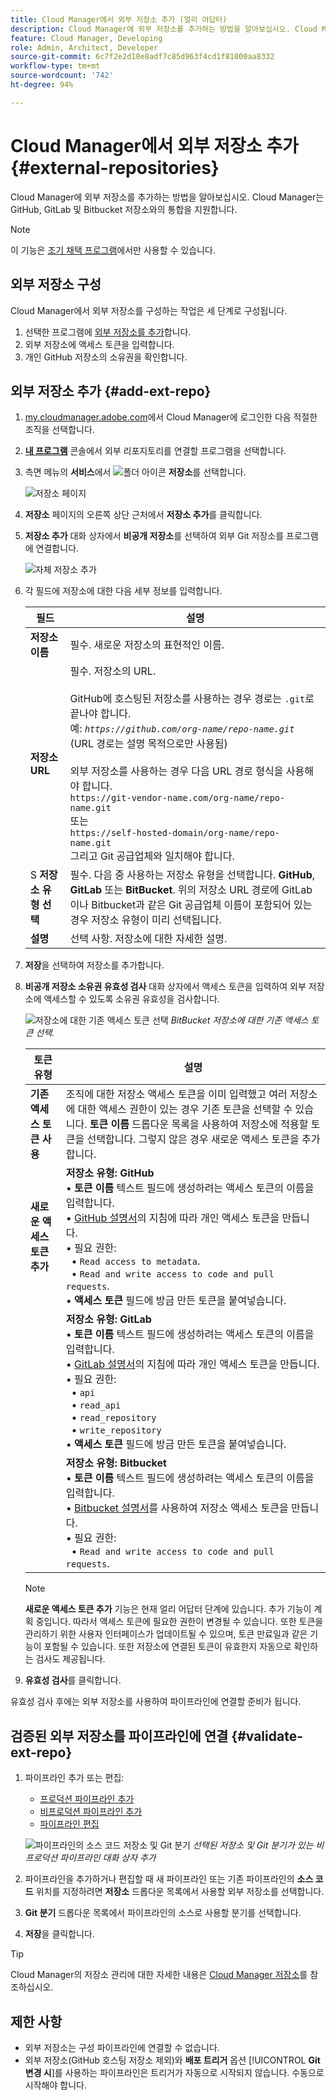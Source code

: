 ```yaml
---
title: Cloud Manager에서 외부 저장소 추가 (얼리 어답터)
description: Cloud Manager에 외부 저장소를 추가하는 방법을 알아보십시오. Cloud Manager는 GitHub, GitLab 및 Bitbucket 저장소와의 통합을 지원합니다.
feature: Cloud Manager, Developing
role: Admin, Architect, Developer
source-git-commit: 6c7f2e2d18e8adf7c85d963f4cd1f81000aa8332
workflow-type: tm+mt
source-wordcount: '742'
ht-degree: 94%

---
```



# Cloud Manager에서 외부 저장소 추가 {#external-repositories}

Cloud Manager에 외부 저장소를 추가하는 방법을 알아보십시오. Cloud Manager는 GitHub, GitLab 및 Bitbucket 저장소와의 통합을 지원합니다.

>[!NOTE]
>
>이 기능은 [조기 채택 프로그램](/help/implementing/cloud-manager/release-notes/current.md#early-adoption)에서만 사용할 수 있습니다.

## 외부 저장소 구성

Cloud Manager에서 외부 저장소를 구성하는 작업은 세 단계로 구성됩니다.

1. 선택한 프로그램에 [외부 저장소를 추가](#add-external-repo)합니다.
1. 외부 저장소에 액세스 토큰을 입력합니다.
1. 개인 GitHub 저장소의 소유권을 확인합니다.


## 외부 저장소 추가 {#add-ext-repo}

1. [my.cloudmanager.adobe.com](https://my.cloudmanager.adobe.com/)에서 Cloud Manager에 로그인한 다음 적절한 조직을 선택합니다.

1. **[내 프로그램](/help/implementing/cloud-manager/navigation.md#my-programs)** 콘솔에서 외부 리포지토리를 연결할 프로그램을 선택합니다.

1. 측면 메뉴의 **서비스**&#x200B;에서 ![폴더 아이콘](https://spectrum.adobe.com/static/icons/workflow_18/Smock_Folder_18_N.svg) **저장소**&#x200B;를 선택합니다.

   ![저장소 페이지](/help/implementing/cloud-manager/managing-code/assets/repositories-tab.png)

1. **저장소** 페이지의 오른쪽 상단 근처에서 **저장소 추가**&#x200B;를 클릭합니다.

1. **저장소 추가** 대화 상자에서 **비공개 저장소**&#x200B;를 선택하여 외부 Git 저장소를 프로그램에 연결합니다.

   ![자체 저장소 추가](/help/implementing/cloud-manager/managing-code/assets/repositories-private-repo-type.png)

1. 각 필드에 저장소에 대한 다음 세부 정보를 입력합니다.

   | 필드 | 설명 |
   | --- | --- |
   | **저장소 이름** | 필수. 새로운 저장소의 표현적인 이름. |
   | **저장소 URL** | 필수. 저장소의 URL.<br><br> GitHub에 호스팅된 저장소를 사용하는 경우 경로는 `.git`로 끝나야 합니다.<br>예: *`https://github.com/org-name/repo-name.git`* (URL 경로는 설명 목적으로만 사용됨)<br><br>외부 저장소를 사용하는 경우 다음 URL 경로 형식을 사용해야 합니다. <br>`https://git-vendor-name.com/org-name/repo-name.git`<br> 또는 <br>`https://self-hosted-domain/org-name/repo-name.git`<br> 그리고 Git 공급업체와 일치해야 합니다. |
   | S **저장소 유형 선택** | 필수. 다음 중 사용하는 저장소 유형을 선택합니다. **GitHub**, **GitLab** 또는 **BitBucket**. 위의 저장소 URL 경로에 GitLab이나 Bitbucket과 같은 Git 공급업체 이름이 포함되어 있는 경우 저장소 유형이 미리 선택됩니다. |
   | **설명** | 선택 사항. 저장소에 대한 자세한 설명. |

1. **저장**&#x200B;을 선택하여 저장소를 추가합니다.

1. **비공개 저장소 소유권 유효성 검사** 대화 상자에서 액세스 토큰을 입력하여 외부 저장소에 액세스할 수 있도록 소유권 유효성을 검사합니다.

   ![저장소에 대한 기존 액세스 토큰 선택](/help/implementing/cloud-manager/managing-code/assets/repositories-exisiting-access-token.png)
   *BitBucket 저장소에 대한 기존 액세스 토큰 선택.*

   | 토큰 유형 | 설명 |
   | --- | --- |
   | **기존 액세스 토큰 사용** | 조직에 대한 저장소 액세스 토큰을 이미 입력했고 여러 저장소에 대한 액세스 권한이 있는 경우 기존 토큰을 선택할 수 있습니다. **토큰 이름** 드롭다운 목록을 사용하여 저장소에 적용할 토큰을 선택합니다. 그렇지 않은 경우 새로운 액세스 토큰을 추가합니다. |
   | **새로운 액세스 토큰 추가** | **저장소 유형: GitHub**<br>• **토큰 이름** 텍스트 필드에 생성하려는 액세스 토큰의 이름을 입력합니다.<br>• [GitHub 설명서](https://docs.github.com/en/enterprise-server@3.14/authentication/keeping-your-account-and-data-secure/managing-your-personal-access-tokens)의 지침에 따라 개인 액세스 토큰을 만듭니다.<br>• 필요 권한:<br>  • `Read access to metadata`.<br>  • `Read and write access to code and pull requests`.<br>• **액세스 토큰** 필드에 방금 만든 토큰을 붙여넣습니다. |
   |  | **저장소 유형: GitLab**<br>• **토큰 이름** 텍스트 필드에 생성하려는 액세스 토큰의 이름을 입력합니다.<br>• [GitLab 설명서](https://docs.gitlab.com/ee/user/profile/personal_access_tokens.html)의 지침에 따라 개인 액세스 토큰을 만듭니다.<br>• 필요 권한:<br>  • `api`<br>  • `read_api`<br>  • `read_repository`<br>  • `write_repository`<br>• **액세스 토큰** 필드에 방금 만든 토큰을 붙여넣습니다. |
   |  | **저장소 유형: Bitbucket**<br>• **토큰 이름** 텍스트 필드에 생성하려는 액세스 토큰의 이름을 입력합니다.<br>• [Bitbucket 설명서](https://support.atlassian.com/bitbucket-cloud/docs/create-a-repository-access-token/)를 사용하여 저장소 액세스 토큰을 만듭니다.<br>• 필요 권한:<br>  • `Read and write access to code and pull requests`. |

   >[!NOTE]
   >
   >**새로운 액세스 토큰 추가** 기능은 현재 얼리 어답터 단계에 있습니다. 추가 기능이 계획 중입니다. 따라서 액세스 토큰에 필요한 권한이 변경될 수 있습니다. 또한 토큰을 관리하기 위한 사용자 인터페이스가 업데이트될 수 있으며, 토큰 만료일과 같은 기능이 포함될 수 있습니다. 또한 저장소에 연결된 토큰이 유효한지 자동으로 확인하는 검사도 제공됩니다.

1. **유효성 검사**&#x200B;를 클릭합니다.

유효성 검사 후에는 외부 저장소를 사용하여 파이프라인에 연결할 준비가 됩니다.

## 검증된 외부 저장소를 파이프라인에 연결 {#validate-ext-repo}

1. 파이프라인 추가 또는 편집:
   * [프로덕션 파이프라인 추가](/help/implementing/cloud-manager/configuring-pipelines/configuring-production-pipelines.md)
   * [비프로덕션 파이프라인 추가](/help/implementing/cloud-manager/configuring-pipelines/configuring-non-production-pipelines.md)
   * [파이프라인 편집](/help/implementing/cloud-manager/configuring-pipelines/managing-pipelines.md#editing-pipelines)

   ![파이프라인의 소스 코드 저장소 및 Git 분기](/help/implementing/cloud-manager/managing-code/assets/pipeline-repo-gitbranch.png)
   *선택된 저장소 및 Git 분기가 있는 비프로덕션 파이프라인 대화 상자 추가*

1. 파이프라인을 추가하거나 편집할 때 새 파이프라인 또는 기존 파이프라인의 **소스 코드** 위치를 지정하려면 **저장소** 드롭다운 목록에서 사용할 외부 저장소를 선택합니다.

1. **Git 분기** 드롭다운 목록에서 파이프라인의 소스로 사용할 분기를 선택합니다.

1. **저장**&#x200B;을 클릭합니다.


>[!TIP]
>
>Cloud Manager의 저장소 관리에 대한 자세한 내용은 [Cloud Manager 저장소](/help/implementing/cloud-manager/managing-code/managing-repositories.md)를 참조하십시오.


## 제한 사항

* 외부 저장소는 구성 파이프라인에 연결할 수 없습니다.
* 외부 저장소(GitHub 호스팅 저장소 제외)와 **배포 트리거** 옵션 [!UICONTROL **Git 변경 시**]&#x200B;를 사용하는 파이프라인은 트리거가 자동으로 시작되지 않습니다. 수동으로 시작해야 합니다.
